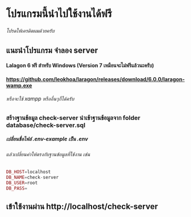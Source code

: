 # โปรแกรมนี้นำไปใช้งานได้ฟรี
###### โปรดให้เครดิตผมด้วยครับ

## แนะนำโปรแกรม จำลอง server
#### Lalagon 6 ฟรี สำหรับ Windows (Version 7 เหมือนจะไม่ฟรีแล้วนะครับ)
#### https://github.com/leokhoa/laragon/releases/download/6.0.0/laragon-wamp.exe
###### หรือจะใช้ xampp หรืออื่นๆก็ได้ครับ

### สร้างฐานข้อมูล check-server นำเข้าฐานข้อมูลจาก folder database/check-server.sql
##### เปลี่ยนชื่อไฟล์ .env-example เป็น .env
###### แล้วเปลี่ยนค่าให้ตรงกับฐานข้อมูลที่ใช้งาน เช่น
~~~ php
DB_HOST=localhost
DB_NAME=check-server
DB_USER=root
DB_PASS=
~~~ 


## เข้าใช้งานผ่าน http://localhost/check-server